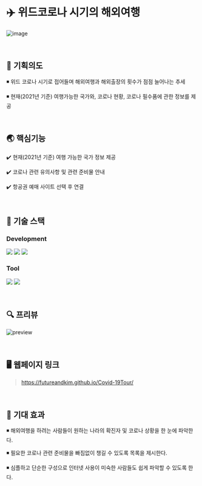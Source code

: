 # ✈️ 위드코로나 시기의 해외여행
![image](https://github.com/FutureandKim/Covid-19Tour/assets/95979743/c1cd5ad5-3cde-409a-99f1-7e352f82b2fd)

<br>

## 📌 기획의도
◾ 위드 코로나 시기로 접어들며 해외여행과 해외출장의 횟수가 점점 늘어나는 추세

◾ 현재(2021년 기준) 여행가능한 국가와, 코로나 현황, 코로나 필수품에 관한 정보를 제공

<br>

## 🌏 핵심기능
✔️ 현재(2021년 기준) 여행 가능한 국가 정보 제공
    
✔️ 코로나 관련 유의사항 및 관련 준비물 안내

✔️ 항공권 예매 사이트 선택 후 연결

<br>

## 📣 기술 스택
### Development
<img src="https://img.shields.io/badge/html5-E34F26?style=for-the-badge&logo=html5&logoColor=white"> <img src="https://img.shields.io/badge/CSS3-1572B6?style=for-the-badge&logo=css3&logoColor=white"> <img src="https://img.shields.io/badge/javascript-F7DF1E?style=for-the-badge&logo=javascript&logoColor=black">
### Tool
<img src="https://img.shields.io/badge/visual studio code-007ACC?style=for-the-badge&logo=visualstudiocode&logoColor=white"> <img src="https://img.shields.io/badge/github-181717?style=for-the-badge&logo=github&logoColor=white">

<br>

## 🔍 프리뷰
![preview](https://github.com/FutureandKim/Covid-19Tour/assets/95979743/85698832-8e66-40a4-a3e8-920c8947d812)
        
<br>

## 🖥️ 웹페이지 링크
> https://futureandkim.github.io/Covid-19Tour/

<br>

## 🌟 기대 효과
◾ 해외여행을 하려는 사람들이 원하는 나라의 확진자 및 코로나 상황을 한 눈에 파악한다.

◾ 필요한 코로나 관련 준비물을 빠짐없이 챙길 수 있도록 목록을 제시한다.

◾ 심플하고 단순한 구성으로 인터넷 사용이 미숙한 사람들도 쉽게 파악할 수 있도록 한다.

<br>



